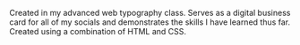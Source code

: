 Created in my advanced web typography class. Serves as a digital business card for all of my socials and demonstrates the skills I have learned thus far. Created using a combination of HTML and CSS.
